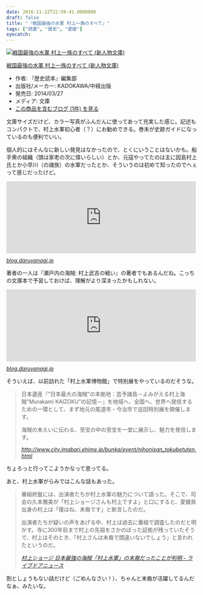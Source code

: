 ```yaml
---
date: 2016-11-22T22:59:41.0000000
draft: false
title: "『戦国最強の水軍 村上一族のすべて』"
tags: ["読書", "歴史", "愛媛"]
eyecatch: 
---
```

<p><div class="hatena-asin-detail"><a href="http://www.amazon.co.jp/exec/obidos/ASIN/4046002646/bestylesnet-22/"><img src="https://images-fe.ssl-images-amazon.com/images/I/51e58DpAELL._SL160_.jpg" class="hatena-asin-detail-image" alt="戦国最強の水軍 村上一族のすべて (新人物文庫)" title="戦国最強の水軍 村上一族のすべて (新人物文庫)"></a><div class="hatena-asin-detail-info"><p class="hatena-asin-detail-title"><a href="http://www.amazon.co.jp/exec/obidos/ASIN/4046002646/bestylesnet-22/">戦国最強の水軍 村上一族のすべて (新人物文庫)</a></p><ul><li><span class="hatena-asin-detail-label">作者:</span> 『歴史読本』編集部</li><li><span class="hatena-asin-detail-label">出版社/メーカー:</span> KADOKAWA/中経出版</li><li><span class="hatena-asin-detail-label">発売日:</span> 2014/03/27</li><li><span class="hatena-asin-detail-label">メディア:</span> 文庫</li><li><a href="http://d.hatena.ne.jp/asin/4046002646/bestylesnet-22" target="_blank">この商品を含むブログ (1件) を見る</a></li></ul></div><div class="hatena-asin-detail-foot"></div></div></p><p>文庫サイズだけど、カラー写真がふんだんに使ってあって充実した感じ。記述もコンパクトで、村上水軍初心者（？）にお勧めできる。巻末が史跡ガイドになっているのも便利でいい。</p><p>個人的にはそんなに新しい発見はなかったので、とくにいうことはないかも。船手衆の組織（頭は家老の次に偉いらしい）とか、元寇やってたのは主に因島村上氏とか小早川（の諸族）の水軍だったとか、そういうのは初めて知ったのでへぇって感じだったけど。</p><p><iframe src="https://hatenablog-parts.com/embed?url=https%3A%2F%2Fblog.daruyanagi.jp%2Fentry%2F2015%2F11%2F28%2F232447" title="『瀬戸内の海賊: 村上武吉の戦い【増補改訂版】』 - だるろぐ" class="embed-card embed-blogcard" scrolling="no" frameborder="0" style="display: block; width: 100%; height: 190px; max-width: 500px; margin: 10px 0px;"></iframe><cite class="hatena-citation"><a href="https://blog.daruyanagi.jp/entry/2015/11/28/232447">blog.daruyanagi.jp</a></cite></p><p>著者の一人は『瀬戸内の海賊: 村上武吉の戦い』の著者でもあるんだね。こっちの文庫本で予習しておけば、理解がより深まったかもしれない。</p><p><iframe src="https://hatenablog-parts.com/embed?url=https%3A%2F%2Fblog.daruyanagi.jp%2Fentry%2F2015%2F05%2F07%2F131855" title="バイク：しまなみ海道行ったんだけど、降りる島を間違った。 - だるろぐ" class="embed-card embed-blogcard" scrolling="no" frameborder="0" style="display: block; width: 100%; height: 190px; max-width: 500px; margin: 10px 0px;"></iframe><cite class="hatena-citation"><a href="https://blog.daruyanagi.jp/entry/2015/05/07/131855">blog.daruyanagi.jp</a></cite></p><p>そういえば、以前訪れた「村上水軍博物館」で特別展をやっているのだそうな。</p>

<blockquote cite="http://www.city.imabari.ehime.jp/bunka/event/nihonisan_tokubetuten.html">
<p>日本遺産『“日本最大の海賊”の本拠地：芸予諸島－よみがえる村上海賊“Murakami KAIZOKU”の記憶－』を地域へ、全国へ、世界へ発信するための一環として、まず地元の尾道市・今治市で巡回特別展を開催します。</p><p>海賊の末えいに伝わる、至宝の中の至宝を一堂に展示し、魅力を発信します。</p>

<cite><a href="http://www.city.imabari.ehime.jp/bunka/event/nihonisan_tokubetuten.html">http://www.city.imabari.ehime.jp/bunka/event/nihonisan_tokubetuten.html</a></cite>
</blockquote>
<p>ちょろっと行ってこようかなって思ってる。</p><p>あと、村上水軍がらみではこんな話もあった。</p>

<blockquote cite="http://news.livedoor.com/article/detail/11652670/">
<p>番組終盤には、出演者たちが村上水軍の魅力について語った。そこで、司会の久本雅美が「村上ショージさんも村上ですよ」と口にすると、愛媛県出身の村上は「僕はね、末裔です」と断言したのだ。</p><p>出演者たちが疑いの声をあげる中、村上は過去に番組で調査したのだと明かす。寺に300年前まで村上の先祖をさかのぼった証拠が残っていたそうで、村上はそのとき、「村上さんは末裔で間違いないでしょう」と言われたというのだ。</p>

<cite><a href="http://news.livedoor.com/article/detail/11652670/">&#x6751;&#x4E0A;&#x30B7;&#x30E7;&#x30FC;&#x30B8; &#x65E5;&#x672C;&#x6700;&#x5F37;&#x306E;&#x6D77;&#x8CCA;&#x300C;&#x6751;&#x4E0A;&#x6C34;&#x8ECD;&#x300D;&#x306E;&#x672B;&#x88D4;&#x3060;&#x3063;&#x305F;&#x3053;&#x3068;&#x304C;&#x5224;&#x660E; - &#x30E9;&#x30A4;&#x30D6;&#x30C9;&#x30A2;&#x30CB;&#x30E5;&#x30FC;&#x30B9;</a></cite>
</blockquote>
<p>割としょうもない話だけど（ごめんなさい！）、ちゃんと末裔が活躍してるんだなぁ、みたいな。</p>
